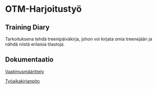 # OTM-Harjoitustyö
## Training Diary
Tarkoituksena tehdä treenipäiväkirja, johon voi kirjata omia treenejään ja nähdä niistä erilaisia tilastoja.
## Dokumentaatio
[Vaatimusmäärittely](https://github.com/Hilma-H/otm-harjoitustyo/blob/master/dokumentointi/vaatimusmaarittely.md)

[Työaikakirjanpito](https://github.com/Hilma-H/otm-harjoitustyo/blob/master/dokumentointi/tuntikirjanpito.md)

